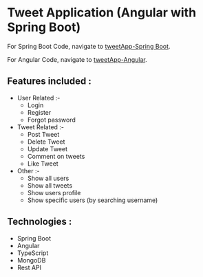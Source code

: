 # Tweet Application (Angular with Spring Boot)

For Spring Boot Code, navigate to [tweetApp-Spring Boot](https://github.com/Sambit1803/tweetApp).

For Angular Code, navigate to [tweetApp-Angular](https://github.com/Sambit1803/tweetApp-Frontend).

## Features included :
  
  - User Related :-
    - Login
    - Register
    - Forgot password
  - Tweet Related :-
    - Post Tweet
    - Delete Tweet
    - Update Tweet
    - Comment on tweets
    - Like Tweet
  - Other :-
    - Show all users
    - Show all tweets
    - Show users profile
    - Show specific users (by searching username)
   
## Technologies :
  
  - Spring Boot
  - Angular
  - TypeScript
  - MongoDB
  - Rest API
